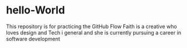 # hello-World
This repository is for practicing the GitHub Flow
Faith is a creative who loves design and Tech i general and she is currently pursuing a career in software development
